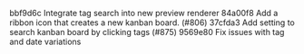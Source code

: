 bbf9d6c Integrate tag search into new preview renderer
84a00f8 Add a ribbon icon that creates a new kanban board. (#806)
37cfda3 Add setting to search kanban board by clicking tags (#875)
9569e80 Fix issues with tag and date variations
